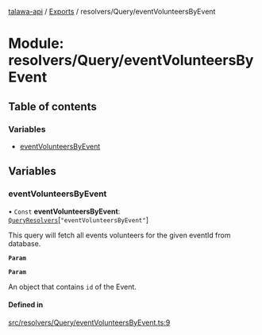 [talawa-api](../README.md) / [Exports](../modules.md) / resolvers/Query/eventVolunteersByEvent

# Module: resolvers/Query/eventVolunteersByEvent

## Table of contents

### Variables

- [eventVolunteersByEvent](resolvers_Query_eventVolunteersByEvent.md#eventvolunteersbyevent)

## Variables

### eventVolunteersByEvent

• `Const` **eventVolunteersByEvent**: [`QueryResolvers`](types_generatedGraphQLTypes.md#queryresolvers)[``"eventVolunteersByEvent"``]

This query will fetch all events volunteers for the given eventId from database.

**`Param`**

**`Param`**

An object that contains `id` of the Event.

#### Defined in

[src/resolvers/Query/eventVolunteersByEvent.ts:9](https://github.com/PalisadoesFoundation/talawa-api/blob/e66e731/src/resolvers/Query/eventVolunteersByEvent.ts#L9)
